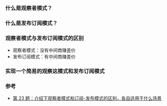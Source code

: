 
### 什么是观察者模式？  

### 什么是发布订阅模式？  

### 观察者模式与发布订阅模式的区别  
- 观察者模式：没有中间商赚差价  
- 发布订阅模式：有中间商赚差价  


### 实现一个简易的观察这模式和发布订阅模式  


### 参考  
- [第 23 题：介绍下观察者模式和订阅-发布模式的区别，各自适用于什么场景](https://github.com/Advanced-Frontend/Daily-Interview-Question/issues/25)